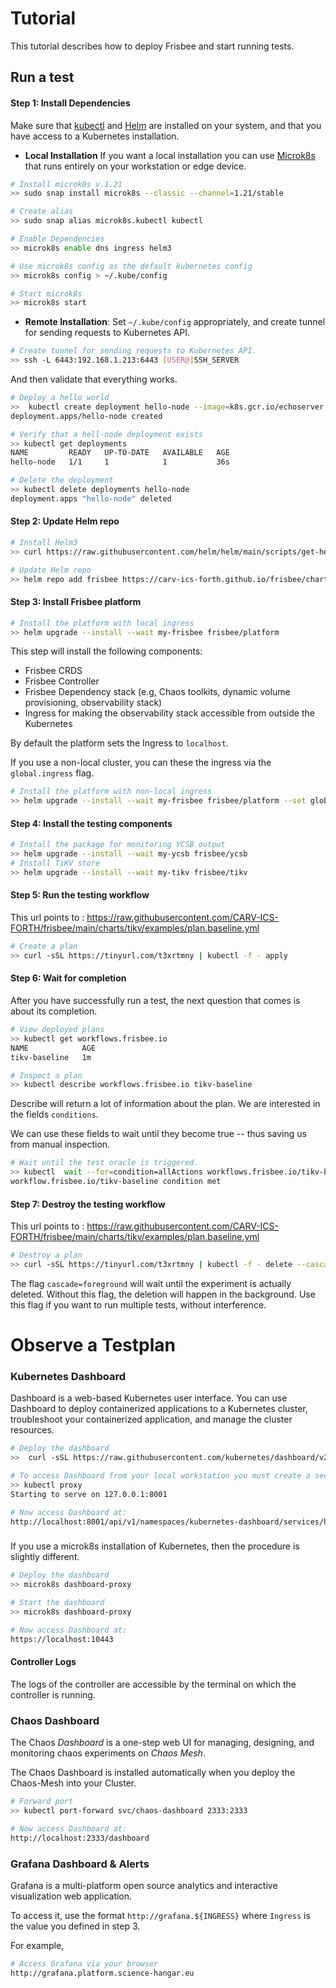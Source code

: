 # Tutorial

This tutorial describes how to deploy Frisbee and start running tests.

## Run a test

#### Step 1:  Install Dependencies

Make sure that [kubectl](https://kubernetes.io/docs/tasks/tools/install-kubectl-linux/)
and  [Helm](https://helm.sh/docs/intro/install/) are installed on your system, and that you have access to a Kubernetes
installation.

* **Local Installation** If you want a local installation you can use [Microk8s](https://microk8s.io/docs) that runs
  entirely on your workstation or edge device.

```bash
# Install microk8s v.1.21
>> sudo snap install microk8s --classic --channel=1.21/stable

# Create alias 
>> sudo snap alias microk8s.kubectl kubectl

# Enable Dependencies
>> microk8s enable dns ingress helm3

# Use microk8s config as the default kubernetes config
>> microk8s config > ~/.kube/config

# Start microk8s
>> microk8s start
```

* **Remote Installation**: Set  `~/.kube/config` appropriately, and create tunnel for sending requests to Kubernetes
  API.

```bash
# Create tunnel for sending requests to Kubernetes API.
>> ssh -L 6443:192.168.1.213:6443 [USER@]SSH_SERVER
```

And then validate that everything works.

```bash
# Deploy a hello world
>>  kubectl create deployment hello-node --image=k8s.gcr.io/echoserver:1.4
deployment.apps/hello-node created

# Verify that a hell-node deployment exists
>> kubectl get deployments
NAME         READY   UP-TO-DATE   AVAILABLE   AGE
hello-node   1/1     1            1           36s

# Delete the deployment
>> kubectl delete deployments hello-node
deployment.apps "hello-node" deleted
```

#### Step 2: Update Helm repo

```bash
# Install Helm3
>> curl https://raw.githubusercontent.com/helm/helm/main/scripts/get-helm-3 | bash

# Update Helm repo
>> helm repo add frisbee https://carv-ics-forth.github.io/frisbee/charts
```

#### Step 3: Install Frisbee platform

```bash
# Install the platform with local ingress
>> helm upgrade --install --wait my-frisbee frisbee/platform
```

This step will install the following components:

* Frisbee CRDS
* Frisbee Controller
* Frisbee Dependency stack (e.g, Chaos toolkits, dynamic volume provisioning, observability stack)
* Ingress for making the observability stack accessible from outside the Kubernetes

By default the platform sets the Ingress to `localhost`.

If you use a non-local cluster, you can these the ingress via the  `global.ingress` flag.

```bash
# Install the platform with non-local ingress
>> helm upgrade --install --wait my-frisbee frisbee/platform --set global.ingress=platform.science-hangar.eu 
```

#### Step 4:  Install the testing components

```bash
# Install the package for monitoring YCSB output
>> helm upgrade --install --wait my-ycsb frisbee/ycsb
# Install TiKV store
>> helm upgrade --install --wait my-tikv frisbee/tikv
```

#### Step 5: Run the testing workflow

This url points
to : https://raw.githubusercontent.com/CARV-ICS-FORTH/frisbee/main/charts/tikv/examples/plan.baseline.yml

```bash
# Create a plan
>> curl -sSL https://tinyurl.com/t3xrtmny | kubectl -f - apply
```

#### Step 6: Wait for completion

After you have successfully run a test, the next question that comes is about its completion.

```bash
# View deployed plans
>> kubectl get workflows.frisbee.io
NAME            AGE
tikv-baseline   1m

# Inspect a plan
>> kubectl describe workflows.frisbee.io tikv-baseline
```

Describe will return a lot of information about the plan. We are interested in the fields `conditions`.

We can use these fields to wait until they become true -- thus saving us from manual inspection.

```bash
# Wait until the test oracle is triggered.
>> kubectl  wait --for=condition=allActions workflows.frisbee.io/tikv-baseline 
workflow.frisbee.io/tikv-baseline condition met
```

####               

#### Step 7: Destroy the testing workflow

This url points
to : https://raw.githubusercontent.com/CARV-ICS-FORTH/frisbee/main/charts/tikv/examples/plan.baseline.yml

```bash
# Destroy a plan
>> curl -sSL https://tinyurl.com/t3xrtmny | kubectl -f - delete --cascade=foreground
```

The flag `cascade=foreground` will wait until the experiment is actually deleted. Without this flag, the deletion will
happen in the background. Use this flag if you want to run multiple tests, without interference.

# Observe a Testplan

### Kubernetes Dashboard

Dashboard is a web-based Kubernetes user interface. You can use Dashboard to deploy containerized applications to a
Kubernetes cluster, troubleshoot your containerized application, and manage the cluster resources.

```bash
# Deploy the dashboard
>>  curl -sSL https://raw.githubusercontent.com/kubernetes/dashboard/v2.3.1/aio/deploy/recommended.yaml | kubectl -f - apply

# To access Dashboard from your local workstation you must create a secure channel to your Kubernetes cluster
>> kubectl proxy
Starting to serve on 127.0.0.1:8001

# Now access Dashboard at:
http://localhost:8001/api/v1/namespaces/kubernetes-dashboard/services/https:kubernetes-dashboard:/proxy/.
```

###               

If you use a microk8s installation of Kubernetes, then the procedure is slightly different.

```bash
# Deploy the dashboard
>> microk8s dashboard-proxy

# Start the dashboard
>> microk8s dashboard-proxy

# Now access Dashboard at:
https://localhost:10443
```

#### Controller Logs

The logs of the controller are accessible by the terminal on which the controller is running.

### Chaos Dashboard

The Chaos *Dashboard* is a one-step web UI for managing, designing, and monitoring chaos experiments on *Chaos Mesh*.

The Chaos Dashboard is installed automatically when you deploy the Chaos-Mesh into your Cluster.

```bash
# Forward port
>> kubectl port-forward svc/chaos-dashboard 2333:2333

# Now access Dashboard at:
http://localhost:2333/dashboard
```

### Grafana Dashboard & Alerts

Grafana is a multi-platform open source analytics and interactive visualization web application.

To access it, use the format `http://grafana.${INGRESS}` where `Ingress` is the value you defined in step 3.

For example,

```bash
# Access Grafana via your browser
http://grafana.platform.science-hangar.eu 
```
